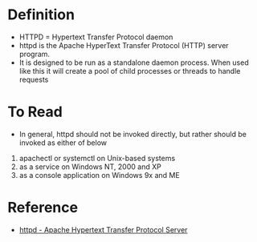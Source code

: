 # Definition
* HTTPD = Hypertext Transfer Protocol daemon
* httpd is the Apache HyperText Transfer Protocol (HTTP) server program. 
* It is designed to be run as a standalone daemon process. When used like this it will create a pool of child processes or threads to handle requests

# To Read
* In general, httpd should not be invoked directly, but rather should be invoked as either of below
1. apachectl or systemctl on Unix-based systems 
2. as a service on Windows NT, 2000 and XP 
3. as a console application on Windows 9x and ME

# Reference
* [httpd - Apache Hypertext Transfer Protocol Server](https://httpd.apache.org/docs/2.4/programs/httpd.html)



